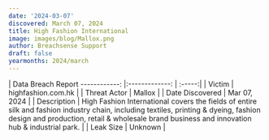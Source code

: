 ```yaml
---
date: '2024-03-07'
discovered: March 07, 2024
title: High Fashion International
image: images/blog/Mallox.png
author: Breachsense Support
draft: false
yearmonths: 2024/march
---
```



| Data Breach Report
------------:     |:-------------:    | :-----:|
| Victim      | highfashion.com.hk      | 
| Threat Actor      | Mallox      | 
| Date Discovered      | Mar 07, 2024      | 
| Description      | High Fashion International covers the fields of entire silk and fashion industry chain, including textiles, printing & dyeing, fashion design and production, retail & wholesale brand business and innovation hub & industrial park.      | 
| Leak Size      | Unknown      | 

